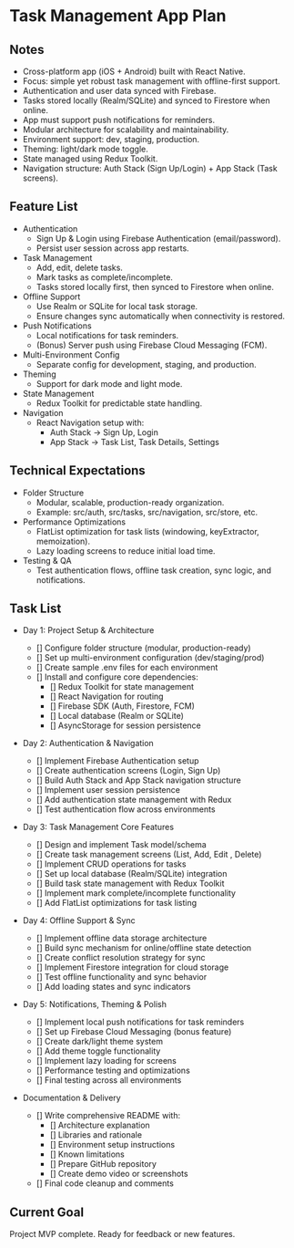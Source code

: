 # Task Management App Plan

## Notes

- Cross-platform app (iOS + Android) built with React Native.
- Focus: simple yet robust task management with offline-first support.
- Authentication and user data synced with Firebase.
- Tasks stored locally (Realm/SQLite) and synced to Firestore when online.
- App must support push notifications for reminders.
- Modular architecture for scalability and maintainability.
- Environment support: dev, staging, production.
- Theming: light/dark mode toggle.
- State managed using Redux Toolkit.
- Navigation structure: Auth Stack (Sign Up/Login) + App Stack (Task screens).

## Feature List

- Authentication
  - Sign Up & Login using Firebase Authentication (email/password).
  - Persist user session across app restarts.
- Task Management
  - Add, edit, delete tasks.
  - Mark tasks as complete/incomplete.
  - Tasks stored locally first, then synced to Firestore when online.
- Offline Support
  - Use Realm or SQLite for local task storage.
  - Ensure changes sync automatically when connectivity is restored.
- Push Notifications
  - Local notifications for task reminders.
  - (Bonus) Server push using Firebase Cloud Messaging (FCM).
- Multi-Environment Config
  - Separate config for development, staging, and production.
- Theming
  - Support for dark mode and light mode.
- State Management
  - Redux Toolkit for predictable state handling.
- Navigation
  - React Navigation setup with:
    - Auth Stack → Sign Up, Login
    - App Stack → Task List, Task Details, Settings

## Technical Expectations

- Folder Structure
  - Modular, scalable, production-ready organization.
  - Example: src/auth, src/tasks, src/navigation, src/store, etc.
- Performance Optimizations
  - FlatList optimization for task lists (windowing, keyExtractor, memoization).
  - Lazy loading screens to reduce initial load time.
- Testing & QA
  - Test authentication flows, offline task creation, sync logic, and notifications.

## Task List

- Day 1: Project Setup & Architecture

  - [] Configure folder structure (modular, production-ready)
  - [] Set up multi-environment configuration (dev/staging/prod)
  - [] Create sample .env files for each environment
  - [] Install and configure core dependencies:
    - [] Redux Toolkit for state management
    - [] React Navigation for routing
    - [] Firebase SDK (Auth, Firestore, FCM)
    - [] Local database (Realm or SQLite)
    - [] AsyncStorage for session persistence

- Day 2: Authentication & Navigation

  - [] Implement Firebase Authentication setup
  - [] Create authentication screens (Login, Sign Up)
  - [] Build Auth Stack and App Stack navigation structure
  - [] Implement user session persistence
  - [] Add authentication state management with Redux
  - [] Test authentication flow across environments

- Day 3: Task Management Core Features

  - [] Design and implement Task model/schema
  - [] Create task management screens (List, Add, Edit , Delete)
  - [] Implement CRUD operations for tasks
  - [] Set up local database (Realm/SQLite) integration
  - [] Build task state management with Redux Toolkit
  - [] Implement mark complete/incomplete functionality
  - [] Add FlatList optimizations for task listing

- Day 4: Offline Support & Sync

  - [] Implement offline data storage architecture
  - [] Build sync mechanism for online/offline state detection
  - [] Create conflict resolution strategy for sync
  - [] Implement Firestore integration for cloud storage
  - [] Test offline functionality and sync behavior
  - [] Add loading states and sync indicators

- Day 5: Notifications, Theming & Polish

  - [] Implement local push notifications for task reminders
  - [] Set up Firebase Cloud Messaging (bonus feature)
  - [] Create dark/light theme system
  - [] Add theme toggle functionality
  - [] Implement lazy loading for screens
  - [] Performance testing and optimizations
  - [] Final testing across all environments

- Documentation & Delivery

  - [] Write comprehensive README with:
    - [] Architecture explanation
    - [] Libraries and rationale
    - [] Environment setup instructions
    - [] Known limitations
    - [] Prepare GitHub repository
    - [] Create demo video or screenshots
  - [] Final code cleanup and comments

## Current Goal

Project MVP complete. Ready for feedback or new features.
